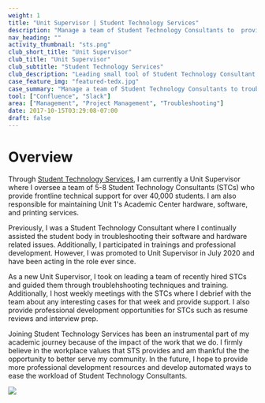 ```yaml
---
weight: 1
title: "Unit Supervisor | Student Technology Services"
description: "Manage a team of Student Technology Consultants to  provide frontline technical support for over 40,000 students"
nav_heading: ""
activity_thumbnail: "sts.png"
club_short_title: "Unit Supervisor"
club_title: "Unit Supervisor"
club_subtitle: "Student Technology Services"
club_description: "Leading small tool of Student Technology Consultant to troubleshoot technology issues for UC Berkeley student body"
case_feature_img: "featured-tedx.jpg"
case_summary: "Manage a team of Student Technology Consultants to troubleshoot software and hardware issues for the Berkeley student body"
tool: ["Confluence", "Slack"]
area: ["Management", "Project Management", "Troubleshooting"]
date: 2017-10-15T03:29:08-07:00
draft: false
---
```

# Overview
Through [Student Technology Services](https://studenttech.berkeley.edu/), I am currently a Unit Supervisor where I oversee a team of 5-8 Student Technology Consultants (STCs) who provide frontline technical support for over 40,000 students. I am also responsible for maintaining Unit 1's Academic Center hardware, software, and printing services.

Previously, I was a Student Technology Consultant where I continually assisted the student body in troubleshooting their software and hardware related issues. Additionally, I participated in trainings and professional development. However, I was promoted to Unit Supervisor in July 2020 and have been acting in the role ever since.

As a new Unit Supervisor, I took on leading a team of recently hired STCs and guided them through troublehshooting techniques and training. Additionally, I host weekly meetings with the STCs where I debrief with the team about any interesting cases for that week and provide support. I also provide professional development opportunities for STCs such as resume reviews and interview prep.

Joining Student Technology Services has been an instrumental part of my academic journey because of the impact of the work that we do. I firmly believe in the workplace values that STS provides and am thankful the the opportunity to better serve my community. In the future, I hope to provide more professional development resources and develop automated ways to ease the workload of Student Technology Consultants.

![](//nehahudait.com/sts/workplacevalues.png)
